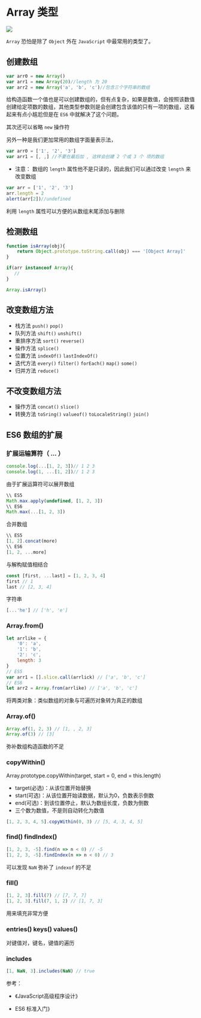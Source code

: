 <!-- ---
title:  Array 类型 
date: 2018/10/27
tags:	
	- JavaScript
--- -->
# Array 类型 
![](/img/array.jpg)

`Array` 恐怕是除了 `Object` 外在 `JavaScript` 中最常用的类型了。

<!--more-->

## 创建数组

```JavaScript
var arr0 = new Array()
var arr1 = new Array(20)//length 为 20
var arr2 = new Array('a', 'b', 'c')//包含三个字符串的数组
```

给构造函数一个值也是可以创建数组的，但有点复杂，如果是数值，会按照该数值创建给定项数的数组，其他类型参数则是会创建包含该值的只有一项的数组，这看起来有点小尴尬但是在 `ES6` 中就解决了这个问题。

其次还可以省略 `new` 操作符

另外一种是我们更加常用的数组字面量表示法，

```JavaScript
var arr0 = ['1', '2', '3']
var arr1 = [, ,] //不要在最后加 , 这样会创建 2 个或 3 个 项的数组
```

- 注意： 数组的 `length` 属性他不是只读的，因此我们可以通过改变 `length` 来改变数组

```JavaScript
var arr = ['1', '2', '3'] 
arr.length = 2
alert(arr[2])//undefined
```

利用 `length` 属性可以方便的从数组末尾添加与删除

## 检测数组

```javascript
function isArray(obj){
    return Object.prototype.toString.call(obj) === '[Object Array]'
}

if(arr instanceof Array){
   // 
}

Array.isArray()
```

## 改变数组方法

- 栈方法 `push()` `pop()` 
- 队列方法 `shift()` `unshift()`
- 重排序方法 `sort()` `reverse()`
- 操作方法 `splice()`
- 位置方法 `indexOf()` `lastIndexOf()`
- 迭代方法 `every()` `filter()` `forEach()` `map()` `some()`
- 归并方法 `reduce()`

## 不改变数组方法

- 操作方法 `concat()` `slice()` 
- 转换方法 `toSring()` `valueof()` `toLocaleString()` `join()`

## ES6 数组的扩展

### 扩展运输算符（ ... ）

```javascript
console.log(...[1, 2, 3])// 1 2 3
console.log(1, ...[1, 2])// 1 2 3
```

由于扩展运算符可以展开数组

```JavaScript
\\ ES5
Math.max.apply(undefined, [1, 2, 3])
\\ ES6
Math.max(...[1, 2, 3])
```

合并数组

```JavaScript
\\ ES5
[1, 2].concat(more)
\\ ES6
[1, 2, ...more]
```

与解构赋值相结合

```JavaScript
const [first, ...last] = [1, 2, 3, 4]
first // 1
last // [2, 3, 4]
```

字符串

```JavaScript
[...'he'] // ['h', 'e']
```

### Array.from()

```javascript
let arrlike = {
    '0': 'a',
    '1': 'b',
    '2': 'c',
    length: 3
}
// ES5
var arr1 = [].slice.call(arrlick) // ['a', 'b', 'c']
// ES6
let arr2 = Array.from(arrlike) // ['a', 'b', 'c']
```

将两类对象：类似数组的对象与可遍历对象转为真正的数组

### Array.of()

```javascript
Array.of(1, 2, 3) // [1, , 2, 3]
Array.of(3) // [3]
```

弥补数组构造函数的不足

### copyWithin()

Array.prototype.copyWithin(target, start = 0, end = this.length)

- target(必选)：从该位置开始替换
- start(可选)：从该位置开始读数据，默认为0，负数表示倒数
- end(可选)：到该位置停止，默认为数组长度，负数为倒数
- 三个数为数值，不是则自动转化为数值

```JavaScript
[1, 2, 3, 4, 5].copyWithin(0, 3) // [5, 4, 3, 4, 5]
```

### find() findIndex()

```javascript
[1, 2, 3, -5].find(n => n < 0) // -5
[1, 2, 3, -5].findIndex(n => n < 0) // 3
```

可以发现 `NaN` 弥补了 `indexof` 的不足

### fill()

```javascript
[1, 2, 3].fill(7) // [7, 7, 7]
[1, 2, 3].fill(7, 1, 2) // [1, 7, 3]
```

用来填充非常方便

### entries() keys() values()

对键值对，键名，键值的遍历

### includes

```javascript
[1, NaN, 3].includes(NaN) // true
```

参考：

- 《JavaScript高级程序设计》

- ES6 标准入门》
